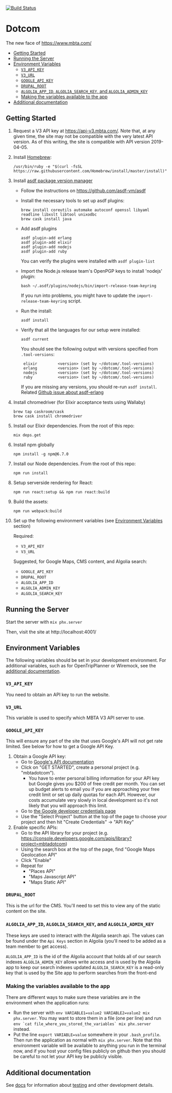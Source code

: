 [![Build Status](https://semaphoreci.com/api/v1/mbta/dotcom/branches/master/badge.svg)](https://semaphoreci.com/mbta/dotcom)
# Dotcom

The new face of https://www.mbta.com/
  - [Getting Started](#getting-started)
  - [Running the Server](#running-the-server)
  - [Environment Variables](#environment-variables)
    - [`V3_API_KEY`](#v3apikey)
    - [`V3_URL`](#v3url)
    - [`GOOGLE_API_KEY`](#googleapikey)
    - [`DRUPAL_ROOT`](#drupalroot)
    - [`ALGOLIA_APP_ID`, `ALGOLIA_SEARCH_KEY`, and `ALGOLIA_ADMIN_KEY`](#algoliaappid-algoliasearchkey-and-algoliaadminkey)
    - [Making the variables available to the app](#making-the-variables-available-to-the-app)
  - [Additional documentation](#additional-documentation)
## Getting Started

1. Request a V3 API key at https://api-v3.mbta.com/. Note that, at any given time, the site may not be compatible with the
very latest API version. As of this writing, the site is compatible with API version 2019-04-05.

1. Install [Homebrew](https://docs.brew.sh/Installation.html):
    ```
    /usr/bin/ruby -e "$(curl -fsSL https://raw.githubusercontent.com/Homebrew/install/master/install)"
    ```

1. Install [asdf package version manager](https://github.com/asdf-vm/asdf)
   * Follow the instructions on https://github.com/asdf-vm/asdf
   * Install the necessary tools to set up asdf plugins:

     ```
     brew install coreutils automake autoconf openssl libyaml readline libxslt libtool unixodbc
     brew cask install java
     ```

   * Add asdf plugins

     ```
     asdf plugin-add erlang
     asdf plugin-add elixir
     asdf plugin-add nodejs
     asdf plugin-add ruby
     ```
     
     You can verify the plugins were installed with `asdf plugin-list`

   * Import the Node.js release team's OpenPGP keys to install 'nodejs' plugin:

     ```
     bash ~/.asdf/plugins/nodejs/bin/import-release-team-keyring
     ```

     If you run into problems, you might have to update the `import-release-team-keyring` script.

   * Run the install:

     ```
     asdf install
     ```

   * Verify that all the languages for our setup were installed:

     ```
     asdf current
     ```

     You should see the following output with versions specified from `.tool-versions`:

     ```
      elixir         <version> (set by ~/dotcom/.tool-versions)
      erlang         <version> (set by ~/dotcom/.tool-versions)
      nodejs         <version> (set by ~/dotcom/.tool-versions)
      ruby           <version> (set by ~/dotcom/.tool-versions)
     ```
     
     If you are missing any versions, you should re-run `asdf install`. Related [Github issue about asdf-erlang](https://github.com/asdf-vm/asdf-erlang/issues/57)

1. Install chromedriver (for Elixir acceptance tests using Wallaby)
    ```
    brew tap caskroom/cask
    brew cask install chromedriver
    ```

1. Install our Elixir dependencies. From the root of this repo:
    ```
    mix deps.get
    ```

1. Install npm globally
   ```
   npm install -g npm@6.7.0
   ```

1. Install our Node dependencies. From the root of this repo:
    ```
    npm run install
    ```

1. Setup serverside rendering for React:
    ```
    npm run react:setup && npm run react:build
    ```

1.  Build the assets:
    ```
    npm run webpack:build
    ```

1. Set up the following environment variables (see [Environment Variables](#environment-variables) section)

    Required:
    * `V3_API_KEY`
    * `V3_URL`

    Suggested, for Google Maps, CMS content, and Algolia search:
    * `GOOGLE_API_KEY`
    * `DRUPAL_ROOT`
    * `ALGOLIA_APP_ID`
    * `ALGOLIA_ADMIN_KEY`
    * `ALGOLIA_SEARCH_KEY`

## Running the Server

Start the server with `mix phx.server`

Then, visit the site at http://localhost:4001/

## Environment Variables

The following variables should be set in your development environment. For additional variables, such as for OpenTripPlanner or Wiremock, see the [additional documentation](docs/ENVIRONMENT.md).

### `V3_API_KEY`

You need to obtain an API key to run the website.

### `V3_URL`

This variable is used to specify which MBTA V3 API server to use.

### `GOOGLE_API_KEY`

This will ensure any part of the site that uses Google's API will not get rate limited. See below for how to get a Google API Key.

1. Obtain a Google API key:
    * Go to [Google's API documentation](https://developers.google.com/maps/documentation/javascript/get-api-key)
    * Click on "GET STARTED", create a personal project (e.g. "mbtadotcom"). 
        * You have to enter personal billing information for your API key but Google gives you $200 of free credit per month. You can set up budget alerts to email you if you are approaching your free credit limit or set up daily quotas for each API. However, our costs accumulate very slowly in local development so it's not likely that you will approach this limit.
    * Go to [the Google developer credentials page](https://console.developers.google.com/apis/credentials)
    * Use the "Select Project" button at the top of the page to choose your project and then hit "Create Credentials" -> "API Key"
2. Enable specific APIs:
    * Go to the API library for your project (e.g. https://console.developers.google.com/apis/library?project=mbtadotcom)
    * Using the search box at the top of the page, find "Google Maps Geolocation API"
    * Click "Enable"
    * Repeat for
        * "Places API"
        * "Maps Javascript API"
        * "Maps Static API"

### `DRUPAL_ROOT`

This is the url for the CMS. You'll need to set this to view any of the static content on the site.

### `ALGOLIA_APP_ID`, `ALGOLIA_SEARCH_KEY`, and `ALGOLIA_ADMIN_KEY`

These keys are used to interact with the Algolia search api. The values can be found under the `Api Keys` section in Algolia (you'll need to be added as a team member to get access).

`ALGOLIA_APP_ID` is the id of the Algolia account that holds all of our search indexes
`ALGOLIA_ADMIN_KEY` allows write access and is used by the Algolia app to keep our search indexes updated
`ALGOLIA_SEARCH_KEY` is a read-only key that is used by the Site app to perform searches from the front-end

### Making the variables available to the app

There are different ways to make sure these variables are in the environment when the application runs:

* Run the server with `env VARIABLE1=value2 VARIABLE2=value2 mix phx.server`. You may want to store them in a file (one per line) and run ```env `cat file_where_you_stored_the_variables` mix phx.server``` instead.
* Put the line `export VARIABLE=value` somewhere in your `.bash_profile`. Then run the application as normal with `mix phx.server`. Note that this environment variable will be available to anything you run in the terminal now, and if you host your config files publicly on github then you should be careful to not let your API key be publicly visible.

## Additional documentation
See [docs](docs) for information about [testing](docs/TESTING.md) and other development details.
